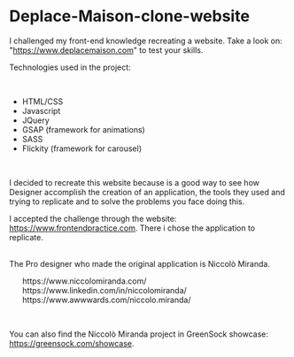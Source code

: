 # Deplace-Maison-clone-website
I challenged my front-end knowledge recreating a website. Take a look on: "https://www.deplacemaison.com" to test your skills.


Technologies used in the project:

<br />
<ul>
  <li>HTML/CSS</li>
  <li>Javascript</li>
  <li>JQuery</li>
  <li>GSAP (framework for animations)</li>
  <li>SASS</li>
  <li>Flickity (framework for carousel)</li>
</ul>
<br />

I decided to recreate this website because is a good way to see how Designer accomplish the creation of an application, the tools they used
and trying to replicate and to solve the problems you face doing this.

I accepted the challenge through the website: https://www.frontendpractice.com.
There i chose the application to replicate. 


<br>
The Pro designer who made the original application is  Niccolò Miranda.

<br>

<ul style="list-style-type:none;">
  <li>https://www.niccolomiranda.com/ </li>
  <li>https://www.linkedin.com/in/niccolomiranda/</li>
  <li>https://www.awwwards.com/niccolo.miranda/</li>
</ul>
<br />

You can also find the Niccolò Miranda project in GreenSock showcase: https://greensock.com/showcase.

